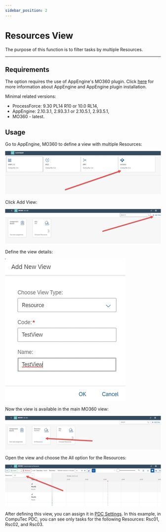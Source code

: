 ```yaml
---
sidebar_position: 2
---
```


# Resources View

The purpose of this function is to filter tasks by multiple Resources.

---

## Requirements

The option requires the use of AppEngine's MO360 plugin. Click [here](/docs/appengine/plugins-user-guide/manufacturing-order-360/plugin-installation-and-configuration) for more information about AppEngine and AppEngine plugin installation.

Minimal related versions:

- ProcessForce: 9.30 PL14 R10 or 10.0 RL14,
- AppEngine: 2.10.3.1, 2.93.3.1 or 2.10.5.1, 2.93.5.1,
- MO360 - latest.

## Usage

Go to AppEngine, MO360 to define a view with multiple Resources:

![Main View](./media/resource-view/mo360-main-view.webp)

Click Add View:

![MO360 Add View](./media/resource-view/mo360-add-view.webp)

Define the view details:

![View Details](./media/resource-view/view-details.webp)

Now the view is available in the main MO360 view:

![New View](./media/resource-view/new-view.webp)

Open the view and choose the All option for the Resources:

![All Resources](./media/resource-view/all-resources.webp)

After defining this view, you can assign it in [PDC Settings](./overview.md).
In this example, in CompuTec PDC, you can see only tasks for the following Resources: Rsc01, Rsc02, and Rsc03.
